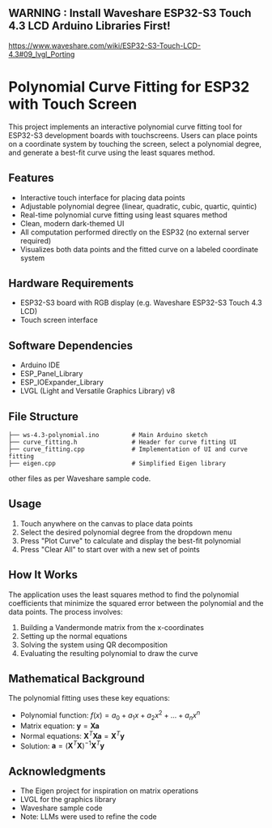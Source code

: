 ## WARNING : Install Waveshare ESP32-S3 Touch 4.3 LCD Arduino Libraries First! 

https://www.waveshare.com/wiki/ESP32-S3-Touch-LCD-4.3#09_lvgl_Porting


# Polynomial Curve Fitting for ESP32 with Touch Screen

This project implements an interactive polynomial curve fitting tool for ESP32-S3 development boards with touchscreens. Users can place points on a coordinate system by touching the screen, select a polynomial degree, and generate a best-fit curve using the least squares method.

## Features

- Interactive touch interface for placing data points
- Adjustable polynomial degree (linear, quadratic, cubic, quartic, quintic)
- Real-time polynomial curve fitting using least squares method
- Clean, modern dark-themed UI
- All computation performed directly on the ESP32 (no external server required)
- Visualizes both data points and the fitted curve on a labeled coordinate system

## Hardware Requirements

- ESP32-S3 board with RGB display (e.g. Waveshare ESP32-S3 Touch 4.3 LCD)
- Touch screen interface

## Software Dependencies

- Arduino IDE
- ESP_Panel_Library
- ESP_IOExpander_Library
- LVGL (Light and Versatile Graphics Library) v8

## File Structure

```
├── ws-4.3-polynomial.ino         # Main Arduino sketch
├── curve_fitting.h               # Header for curve fitting UI
├── curve_fitting.cpp             # Implementation of UI and curve fitting
├── eigen.cpp                     # Simplified Eigen library
```

other files as per Waveshare sample code.


## Usage

1. Touch anywhere on the canvas to place data points
2. Select the desired polynomial degree from the dropdown menu
3. Press "Plot Curve" to calculate and display the best-fit polynomial
4. Press "Clear All" to start over with a new set of points

## How It Works

The application uses the least squares method to find the polynomial coefficients that minimize the squared error between the polynomial and the data points. The process involves:

1. Building a Vandermonde matrix from the x-coordinates
2. Setting up the normal equations
3. Solving the system using QR decomposition
4. Evaluating the resulting polynomial to draw the curve

## Mathematical Background

The polynomial fitting uses these key equations:

- Polynomial function: $f(x) = a_0 + a_1 x + a_2 x^2 + ... + a_n x^n$
- Matrix equation: $\mathbf{y} = \mathbf{X} \mathbf{a}$
- Normal equations: $\mathbf{X}^T \mathbf{X} \mathbf{a} = \mathbf{X}^T \mathbf{y}$
- Solution: $\mathbf{a} = (\mathbf{X}^T \mathbf{X})^{-1} \mathbf{X}^T \mathbf{y}$


## Acknowledgments

- The Eigen project for inspiration on matrix operations
- LVGL for the graphics library
- Waveshare sample code
- Note: LLMs were used to refine the code